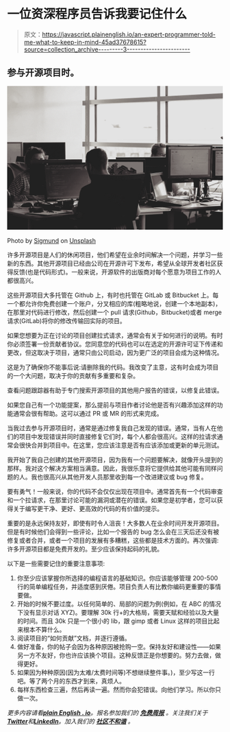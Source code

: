 # 一位资深程序员告诉我要记住什么

> 原文：<https://javascript.plainenglish.io/an-expert-programmer-told-me-what-to-keep-in-mind-45ad37678615?source=collection_archive---------3----------------------->

## 参与开源项目时。

![](img/39ed5157a9c1957744cedb0a34692cd9.png)

Photo by [Sigmund](https://unsplash.com/@sigmund?utm_source=medium&utm_medium=referral) on [Unsplash](https://unsplash.com?utm_source=medium&utm_medium=referral)

许多开源项目是人们的休闲项目，他们希望在业余时间解决一个问题，并学习一些新的东西。其他开源项目已经由公司在开源许可下发布，希望从全球开发者社区获得反馈(也是代码形式)。一般来说，开源软件的出版商对每个愿意为项目工作的人都很高兴。

这些开源项目大多托管在 Github 上，有时也托管在 GitLab 或 Bitbucket 上。每一个都允许你免费创建一个账户，分叉相应的库(粗略地说，创建一个本地副本)，在那里对代码进行修改，然后创建一个 pull 请求(Github，Bitbucket)或者 merge 请求(GitLab)将你的修改传输回实际的项目。

如果您想要为正在讨论的项目创建拉式请求，通常会有关于如何进行的说明。有时你必须签署一份贡献者协议。您同意您的代码也可以在选定的开源许可证下传递和更改，但这取决于项目，通常只由公司启动，因为更广泛的项目会成为这种情况。

这是为了确保你不能事后说:请删除我的代码。我改变了主意，这有时会成为项目的一个大问题，取决于你的贡献有多重要和复杂。

查看问题跟踪器有助于专门搜索开源项目的其他用户报告的错误，以修复此错误。

如果您自己有一个功能提案，那么提前与项目作者讨论他是否有兴趣添加这样的功能通常会很有帮助。这可以通过 PR 或 MR 的形式来完成。

当我过去参与开源项目时，通常是通过修复我自己发现的错误。通常，当有人在他们的项目中发现错误并同时直接修复它们时，每个人都会很高兴。这样的拉请求通常会很快合并到项目中。在这里，您应该注意是否有应该添加或更新的单元测试。

我开始了我自己创建的其他开源项目，因为我有一个问题要解决，就像开头提到的那样。我对这个解决方案相当满意。因此，我很乐意将它提供给其他可能有同样问题的人。我也很高兴从其他开发人员那里收到每一个改进建议或 bug 修复。

要有勇气！一般来说，你的代码不会仅仅出现在项目中。通常首先有一个代码审查和一个拉请求，在那里讨论可能的漏洞或潜在的错误。如果您是初学者，您可以获得关于编写更干净、更好、更高效的代码的有价值的提示。

重要的是永远保持友好，即使有时令人沮丧！大多数人在业余时间开发开源项目。但是有时候他们会得到一些评论，比如一个报告的 bug 怎么会在三天后还没有被修复或者合并，或者一个项目的发展有多糟糕，这些都是技术方面的。再次强调:许多开源项目都是免费开发的。至少应该保持起码的礼貌。

以下是一些需要记住的重要注意事项:

1.  你至少应该掌握你所选择的编程语言的基础知识。你应该能够管理 200-500 行的简单编程任务，并适度感到厌倦。项目负责人有比教你编码更重要的事情要做。
2.  开始的时候不要过度。以任何简单的、局部的问题为例(例如，在 ABC 的情况下没有显示对话 XYZ)。要理解 30k 行+的大格局，需要天赋和经验以及大量的时间。而且 30k 只是一个很小的 lib，跟 gimp 或者 Linux 这样的项目比起来根本不算什么。
3.  阅读项目的“如何贡献”文档，并逐行遵循。
4.  做好准备，你的帖子会因为各种原因被抢购一空。保持友好和建设性——如果另一方不友好，你也许应该换个项目。这种反馈正是你想要的。努力去做，做得更好。
5.  如果因为种种原因(因为太难/太费时间等)不想继续整件事。)，至少写这一行吧。等了两个月的东西才到来，真烦人。
6.  每样东西检查三遍，然后再读一遍。然而你会犯错误。向他们学习。所以你只做一次。

*更多内容请看*[***plain English . io***](https://plainenglish.io/)*。报名参加我们的* [***免费周报***](http://newsletter.plainenglish.io/) *。关注我们关于*[***Twitter***](https://twitter.com/inPlainEngHQ)*和*[***LinkedIn***](https://www.linkedin.com/company/inplainenglish/)*。加入我们的* [***社区不和谐***](https://discord.gg/GtDtUAvyhW) *。*